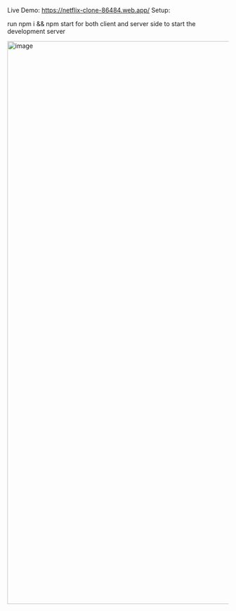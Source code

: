 Live Demo:
https://netflix-clone-86484.web.app/
Setup:

run npm i && npm start for both client and server side to start the development server

<img width="1278" alt="image" src="https://github.com/SatabdoM/Netflix-Clone-App/assets/105154633/865a1d4b-f44b-4378-83cc-93102364649f">



